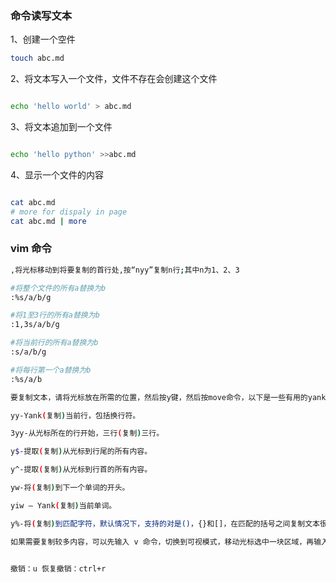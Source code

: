 ###  命令读写文本

1、创建一个空件

``` bash
touch abc.md
```
2、将文本写入一个文件，文件不存在会创建这个文件

```bash

echo 'hello world' > abc.md
```

3、将文本追加到一个文件

```bash

echo 'hello python' >>abc.md
```

4、显示一个文件的内容
```bash

cat abc.md
# more for dispaly in page
cat abc.md | more
```





### vim 命令

``` bash
,将光标移动到将要复制的首行处,按“nyy”复制n行;其中n为1、2、3

#将整个文件的所有a替换为b
:%s/a/b/g

#将1至3行的所有a替换为b
:1,3s/a/b/g

#将当前行的所有a替换为b
:s/a/b/g

#将每行第一个a替换为b
:%s/a/b

```



```bash
要复制文本，请将光标放在所需的位置，然后按y键，然后按move命令，以下是一些有用的yanking命令：

yy-Yank(复制)当前行，包括换行符。

3yy-从光标所在的行开始，三行(复制)三行。

y$-提取(复制)从光标到行尾的所有内容。

y^-提取(复制)从光标到行首的所有内容。

yw-将(复制)到下一个单词的开头。

yiw – Yank(复制)当前单词。

y%-将(复制)到匹配字符，默认情况下，支持的对是()，{}和[]，在匹配的括号之间复制文本很有用。

如果需要复制较多内容，可以先输入 v 命令，切换到可视模式，移动光标选中一块区域，再输入 y 命令就能复制选中的所有内容。


撤销：u 恢复撤销：ctrl+r 

```

